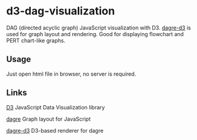 d3-dag-visualization
===============

DAG (directed acyclic graph) JavaScript visualization with D3.
[dagre-d3](https://github.com/cpettitt/dagre-d3) is used for graph layout and rendering.
Good for displaying flowchart and PERT chart-like graphs.


## Usage

 Just open html file in browser, no server is required.

## Links

[D3](https://github.com/mbostock/d3) JavaScript Data Visualization library

[dagre](https://github.com/cpettitt/dagre) Graph layout for JavaScript

[dagre-d3](https://github.com/cpettitt/dagre-d3) D3-based renderer for dagre
